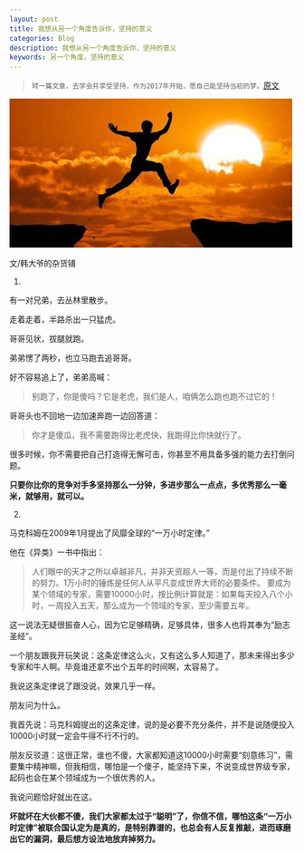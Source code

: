 ```yaml
---
layout: post
title: 我想从另一个角度告诉你，坚持的意义
categories: Blog
description: 我想从另一个角度告诉你，坚持的意义
keywords: 另一个角度，坚持的意义
---
```


> `转一篇文章，去学会并享受坚持，作为2017年开始，愿自己能坚持当初的梦。`[原文](http://www.jianshu.com/p/8921d52e0dee)

![Marathon](/images/posts/live/insist.jpg)

文/韩大爷的杂货铺

1.

有一对兄弟，去丛林里散步。

走着走着，半路杀出一只猛虎。

哥哥见状，拔腿就跑。

弟弟愣了两秒，也立马跑去追哥哥。

好不容易追上了，弟弟高喊：
> 别跑了，你是傻吗？它是老虎，我们是人，咱俩怎么跑也跑不过它的！

哥哥头也不回地一边加速奔跑一边回答道：
> 你才是傻瓜，我不需要跑得比老虎快，我跑得比你快就行了。

很多时候，你不需要把自己打造得无懈可击，你甚至不用具备多强的能力去打倒问题。

**只要你比你的竞争对手多坚持那么一分钟，多进步那么一点点，多优秀那么一毫米，就够用，就可以。**

2.

马克科姆在2009年1月提出了风靡全球的“一万小时定律。”

他在《异类》一书中指出：
> 人们眼中的天才之所以卓越非凡，并非天资超人一等，而是付出了持续不断的努力。1万小时的锤炼是任何人从平凡变成世界大师的必要条件。
> 要成为某个领域的专家，需要10000小时，按比例计算就是：如果每天投入八个小时，一周投入五天，那么成为一个领域的专家，至少需要五年。

这一说法无疑很振奋人心，因为它足够精确，足够具体，很多人也将其奉为“励志圣经”。

一个朋友跟我开玩笑说：这条定律这么火，又有这么多人知道了，那未来得出多少专家和牛人啊。毕竟谁还拿不出个五年的时间啊，太容易了。

我说这条定律说了跟没说，效果几乎一样。

朋友问为什么。

我首先说：马克科姆提出的这条定律，说的是必要不充分条件，并不是说随便投入10000小时就一定会牛得不行不行的。

朋友反驳道：这很正常，谁也不傻，大家都知道这10000小时需要“刻意练习”，需要集中精神嘛，但我相信，哪怕是一个傻子，能坚持下来，不说变成世界级专家，起码也会在某个领域成为一个很优秀的人。

我说问题恰好就出在这。

**坏就坏在大伙都不傻，我们大家都太过于“聪明”了，你信不信，哪怕这条“一万小时定律”被联合国认定为是真的，是特别靠谱的，也总会有人反复推敲，进而琢磨出它的漏洞，最后想方设法地放弃掉努力。**

